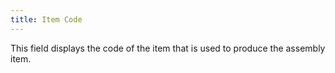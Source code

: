 ```yaml
---
title: Item Code
---
```



This field displays the code of the item that is used to produce the assembly item.
